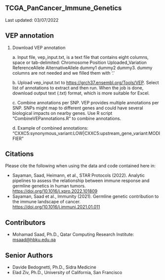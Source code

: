 ## TCGA_PanCancer_Immune_Genetics

Last updated: 03/07/2022

## VEP annotation 

1.	Download VEP annotation 

    a.	Input file, vep_input.txt, is a text file that contains eight columns, space or tab-delimited: Chromosome Position Uploaded_Variation ReferenceAllele AlternativeAllele dummy1 dummy2 dummy3. dummy columns are not needed and we filled them with ‘.’ 
    
    b.	Upload vep_input.txt to https://grch37.ensembl.org/Tools/VEP. Select list of annotations to extract and then run. When the job is done, download output text (.txt) format, which is more suitable for Excel. 
    
    c.	Combine annotations per SNP. VEP provides multiple annotations per SNP. SNPs might map to different genes and could have several biological impacts on nearby genes. Use R script “CombineVEPannotations.R” to combine annotations.
    
    d.	Example of combined annotations: “CXXC5:synonymous_variant:LOW|CXXC5:upstream_gene_variant:MODIFIER”


## Citations
Please cite the following when using the data and code contained here in: 
* Sayaman, Saad, Heimann, et al., STAR Protocols (2022). Analytic pipelines to assess the relationship between immune response and germline genetics in human tumors. https://doi.org/10.1016/j.xpro.2022.101809
* Sayaman, Saad et al., Immunity (2021). Germline genetic contribution to the immune landscape of cancer. https://doi.org/10.1016/j.immuni.2021.01.011


## Contributors
* Mohamad Saad, Ph.D., Qatar Computing Research Institute: msaad@hbku.edu.qa


## Senior Authors
* Davide Bedognetti, Ph.D., Sidra Medicine
* Elad Ziv, Ph.D., University of California, San Francisco
